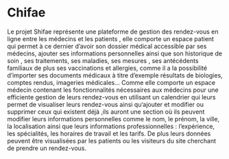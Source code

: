 # Chifae
Le projet Shifae représente une plateforme de gestion des rendez-vous en ligne entre les médecins et les patients , elle comporte un espace patient qui permet à ce dernier d’avoir son dossier médical accessible par ses médecins, ajouter ses informations personnelles ainsi que son historique de soin , ses traitements, ses maladies, ses mesures , ses antécédents familiaux de plus ses vaccinations et allergies, comme il a la possibilité d’importer ses documents médicaux à titre d’exemple résultats de biologies, comptes rendus, imageries médicales...
Comme elle comporte un espace médecin contenant les fonctionnalités nécessaires aux médecins pour une efficiente gestion de leurs rendez-vous en utilisant un calendrier qui leurs permet de visualiser leurs rendez-vous ainsi qu‘ajouter et modifier ou supprimer ceux qui existent déjà ,ils auront une section où ils peuvent modifier leurs informations personnelles comme le nom, le prénom, la  ville, la localisation ainsi que leurs informations professionnelles : l’expérience, les spécialités, les horaires de travail et les tarifs. De plus leurs données peuvent être visualisées par les patients ou les visiteurs du site cherchant de prendre un rendez-vous.
